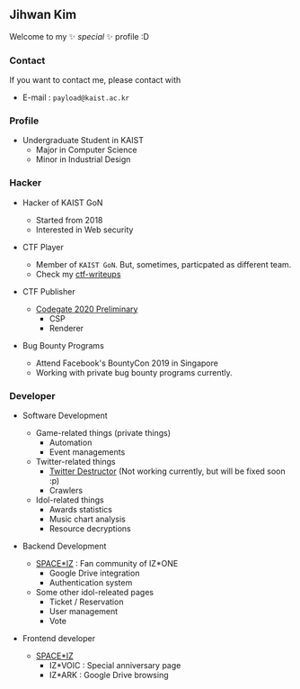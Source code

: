 ## Jihwan Kim
Welcome to my ✨ _special_ ✨ profile :D

### Contact
If you want to contact me, please contact with
* E-mail : `payload@kaist.ac.kr`

### Profile
* Undergraduate Student in KAIST
  - Major in Computer Science
  - Minor in Industrial Design

### Hacker
* Hacker of KAIST GoN
  - Started from 2018
  - Interested in Web security

* CTF Player
  - Member of `KAIST GoN`. But, sometimes, particpated as different team.
  - Check my [ctf-writeups](https://github.com/mdsnins/ctf-writeups)

* CTF Publisher
  - [Codegate 2020 Preliminary](https://github.com/mdsnins/My-CTF-Challenges/tree/master/2020/Codegate-Qual)
    - CSP
    - Renderer

* Bug Bounty Programs
  - Attend Facebook's BountyCon 2019 in Singapore
  - Working with private bug bounty programs currently.
   
### Developer
* Software Development
  - Game-related things (private things)
    - Automation
    - Event managements
  - Twitter-related things
    - [Twitter Destructor](https://github.com/mdsnins/Twitter-Destructor) (Not working currently, but will be fixed soon :p)
    - Crawlers
  - Idol-related things
    - Awards statistics
    - Music chart analysis
    - Resource decryptions

* Backend Development
  - [SPACE\*IZ](https://wiz-one.co.kr/) : Fan community of IZ\*ONE
    - Google Drive integration
    - Authentication system
  - Some other idol-releated pages
    - Ticket / Reservation
    - User management
    - Vote   
   
* Frontend developer
  - [SPACE\*IZ](https://wiz-one.co.kr/)
    - IZ\*VOIC : Special anniversary page
    - IZ\*ARK : Google Drive browsing 
